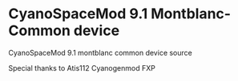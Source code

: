 CyanoSpaceMod 9.1 Montblanc-Common device 
=========================================

CyanoSpaceMod 9.1 montblanc common device source

Special thanks to 
Atis112 
Cyanogenmod
FXP 
